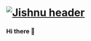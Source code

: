 # [![Jishnu header](https://raw.githubusercontent.com/j1shnu/j1shnu/blob/main/assets/banner.png)](https://www.j1shnu.ml/)
### Hi there 👋


